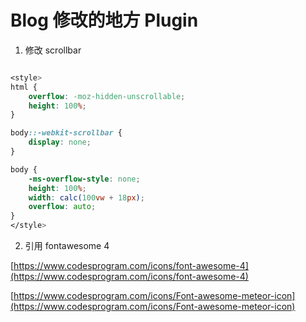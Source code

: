 # Blog 修改的地方 Plugin

1. 修改 scrollbar

```css

<style>
html {
    overflow: -moz-hidden-unscrollable;
    height: 100%;
}

body::-webkit-scrollbar {
    display: none;
}

body {
    -ms-overflow-style: none;
    height: 100%;
	width: calc(100vw + 18px);
	overflow: auto;
}
</style>

```

2. 引用 fontawesome 4

[https://www.codesprogram.com/icons/font-awesome-4](https://www.codesprogram.com/icons/font-awesome-4)

[https://www.codesprogram.com/icons/Font-awesome-meteor-icon](https://www.codesprogram.com/icons/Font-awesome-meteor-icon)